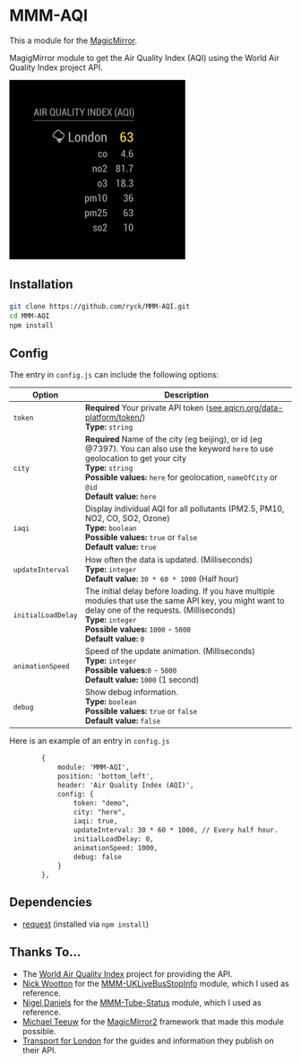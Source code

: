 # MMM-AQI

This a module for the [MagicMirror](https://github.com/MichMich/MagicMirror).

MagigMirror module to get the Air Quality Index (AQI) using the World Air Quality Index project API.

![](screenshots/screenshot_01.png)


## Installation
```bash
git clone https://github.com/ryck/MMM-AQI.git
cd MMM-AQI
npm install
```
## Config
The entry in `config.js` can include the following options:

|Option|Description|
|---|---|
|`token`|**Required** Your private API token ([see aqicn.org/data-platform/token/](http://aqicn.org/data-platform/token/))<br>**Type:** `string`|
|`city`|**Required** Name of the city (eg beijing), or id (eg @7397). You can also use the keyword `here` to use geolocation to get your city<br>**Type:** `string`<br>**Possible values:** `here`  for geolocation, `nameOfCity` or `@id`<br> **Default value:**  `here`|
| `iaqi`|Display individual AQI for all pollutants (PM2.5, PM10, NO2, CO, SO2, Ozone)<br>**Type:** `boolean`<br>**Possible values:** `true` or `false`<br> **Default value:**  `true`|
|`updateInterval `|How often the data is updated. (Milliseconds)<br>**Type:** `integer`<br>**Default value:** `30 * 60 * 1000` (Half hour)|
| `initialLoadDelay`|The initial delay before loading. If you have multiple modules that use the same API key, you might want to delay one of the requests. (Milliseconds)<br>**Type:** `integer`<br>**Possible values:** `1000` - `5000` <br> **Default value:**  `0`|
| `animationSpeed`|Speed of the update animation. (Milliseconds)<br>**Type:** `integer`<br>**Possible values:**`0` - `5000` <br> **Default value:** `1000` (1 second)|
| `debug`| Show debug information.<br>**Type:** `boolean`<br>**Possible values:** `true` or `false`  <br> **Default value:** `false`|


Here is an example of an entry in `config.js`

```
		{
			module: 'MMM-AQI',
			position: 'bottom_left',
			header: 'Air Quality Index (AQI)',
			config: {
				token: "demo",
				city: "here",
				iaqi: true,
				updateInterval: 30 * 60 * 1000, // Every half hour.
				initialLoadDelay: 0,
				animationSpeed: 1000,
				debug: false
			}
		},
```

## Dependencies
- [request](https://www.npmjs.com/package/request) (installed via `npm install`)


## Thanks To...
- The [World Air Quality Index](http://aqicn.org/) project for providing the API.
- [Nick Wootton](https://github.com/MichMich) for the [MMM-UKLiveBusStopInfo](https://github.com/nwootton/MMM-UKLiveBusStopInfo) module, which I used as reference.
- [Nigel Daniels](https://github.com/nigel-daniels/) for the [MMM-Tube-Status](https://github.com/nigel-daniels/MMM-Tube-Status) module, which I used as reference.
- [Michael Teeuw](https://github.com/MichMich) for the [MagicMirror2](https://github.com/MichMich/MagicMirror/) framework that made this module possible.
- [Transport for London](https://tfl.gov.uk) for the guides and information they publish on their API.
